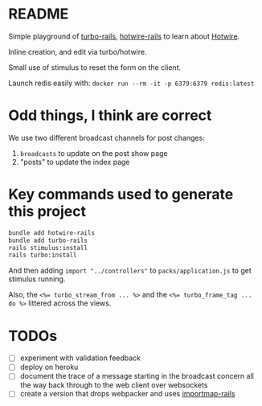 # README

Simple playground of [turbo-rails](https://github.com/hotwired/turbo-rails), [hotwire-rails](https://github.com/hotwired/hotwire-rails) to learn about [Hotwire](https://hotwired.dev/).

Inline creation, and edit via turbo/hotwire.

Small use of stimulus to reset the form on the client.

Launch redis easily with: `docker run --rm -it -p 6379:6379 redis:latest`

# Odd things, I think are correct

We use two different broadcast channels for post changes:
1. `broadcasts` to update on the post show page
2. "posts" to update the index page

# Key commands used to generate this project
```bash
bundle add hotwire-rails
bundle add turbo-rails
rails stimulus:install
rails turbo:install
```
And then adding `import "../controllers"` to `packs/application.js` to get stimulus running.

Also, the `<%= turbo_stream_from ... %>` and the `<%= turbo_frame_tag ... do %>` littered across the views.

# TODOs
- [ ] experiment with validation feedback
- [ ] deploy on heroku
- [ ] document the trace of a message starting in the broadcast concern all the way back through to the web client over websockets
- [ ] create a version that drops webpacker and uses [importmap-rails](https://github.com/rails/importmap-rails)

